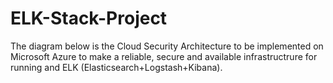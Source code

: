 # ELK-Stack-Project
The diagram below is the Cloud Security Architecture to be implemented on Microsoft Azure to make a reliable, secure and available infrastructrure for running and ELK (Elasticsearch+Logstash+Kibana).   
